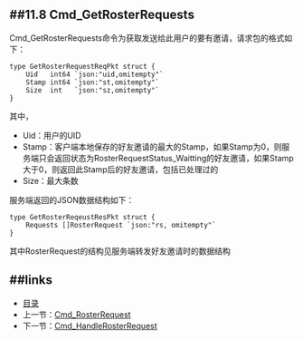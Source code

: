 ##11.8 Cmd_GetRosterRequests
---
Cmd_GetRosterRequests命令为获取发送给此用户的要有邀请，请求包的格式如下：

	
	type GetRosterRequestReqPkt struct {
		Uid   int64 `json:"uid,omitempty"`
		Stamp int64 `json:"st,omitempty"`
		Size  int   `json:"sz,omitempty"`
	}
	
其中，

* Uid：用户的UID
* Stamp：客户端本地保存的好友邀请的最大的Stamp，如果Stamp为0，则服务端只会返回状态为RosterRequestStatus_Waitting的好友邀请，如果Stamp大于0，则返回此Stamp后的好友邀请，包括已处理过的
* Size：最大条数


服务端返回的JSON数据结构如下：

	type GetRosterReqeustResPkt struct {
		Requests []RosterRequest `json:"rs, omitempty"`
	}
	
其中RosterRequest的结构见服务端转发好友邀请时的数据结构

##links
---
* [目录](preface.md)
* 上一节：[Cmd_RosterRequest](11.7.md)
* 下一节：[Cmd_HandleRosterRequest](11.9.md)